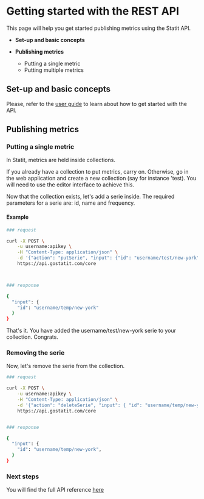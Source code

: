 # Getting started with the REST API

This page will help you get started publishing metrics using the Statit API.

- **Set-up and basic concepts**

- **Publishing metrics**
    - Putting a single metric
    - Putting multiple metrics


## **Set-up and basic concepts**

Please, refer to the [user guide](http://help_fr.gostatit.com) to learn about how to get started with the API. 


## **Publishing metrics**

### Putting a single metric

In Statit, metrics are held inside collections. 

If you already have a collection to put metrics, carry on. Otherwise, go in the web application and create a new collection (say for instance 'test). You will need to use the editor interface to achieve this. 

Now that the collection exists, let's add a serie inside. The required parameters for a serie are: id, name and frequency.


#### Example

```bash
### request

curl -X POST \
    -u username:apikey \
    -H "Content-Type: application/json" \
    -d '{"action": "putSerie", "input": {"id": "username/test/new-york", "name": "New York temperatures", "frequency": "D", "observations": "[[\"2021-03-07\", 10.0], [\"2021-03-08\", 11.4]]" }}' \
    https://api.gostatit.com/core



### response

{
  "input": {
    "id": "username/temp/new-york"
  }
}
```

That's it. You have added the username/test/new-york serie to your collection. Congrats.


### Removing the serie

Now, let's remove the serie from the collection.


```bash
### request

curl -X POST \
    -u username:apikey \
    -H "Content-Type: application/json" \
    -d '{"action": "deleteSerie", "input": { "id": "username/temp/new-york" }}' \
    https://api.gostatit.com/core


### response

{
  "input": {
    "id": "username/temp/new-york",
  }
}
```

### Next steps

You will find the full API reference [here](reference.md)
